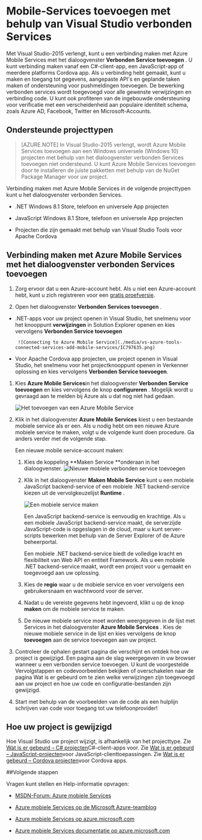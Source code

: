 <properties 
   pageTitle="Mobile-Services toevoegen met behulp van verbonden Services in Visual Studio | Microsoft Azure"
   description="Mobile-Services toevoegen met behulp van het dialoogvenster Visual Studio verbonden Services toevoegen"
   services="visual-studio-online"
   documentationCenter="na"
   authors="mlhoop"
   manager="douge"
   editor="" />
<tags 
   ms.service="visual-studio-online"
   ms.devlang="na"
   ms.topic="article"
   ms.tgt_pltfrm="na"
   ms.workload="mobile"
   ms.date="12/16/2015"
   ms.author="mlearned" />

# <a name="adding-mobile-services-by-using-visual-studio-connected-services"></a>Mobile-Services toevoegen met behulp van Visual Studio verbonden Services

Met Visual Studio-2015 verlengt, kunt u een verbinding maken met Azure Mobile Services met het dialoogvenster **Verbonden Service toevoegen** . U kunt verbinding maken vanaf een C#-client-app, een JavaScript-app of meerdere platforms Cordova app. Als u verbinding hebt gemaakt, kunt u maken en toegang tot gegevens, aangepaste API's en geplande taken maken of ondersteuning voor pushmeldingen toevoegen.  De bewerking verbonden services wordt toegevoegd voor alle gewenste verwijzingen en verbinding code. U kunt ook profiteren van de ingebouwde ondersteuning voor verificatie met een verscheidenheid aan populaire identiteit schema, zoals Azure AD, Facebook, Twitter en Microsoft-Accounts.

## <a name="supported-project-types"></a>Ondersteunde projecttypen

>[AZURE.NOTE] In Visual Studio-2015 verlengt, wordt Azure Mobile Services toevoegen aan een Windows universele (Windows 10) projecten met behulp van het dialoogvenster verbonden Services toevoegen niet ondersteund. U kunt Azure Mobile Services toevoegen door te installeren de juiste pakketten met behulp van de NuGet Package Manager voor uw project.

Verbinding maken met Azure Mobile Services in de volgende projecttypen kunt u het dialoogvenster verbonden Services.

- .NET Windows 8.1 Store, telefoon en universele App projecten

- JavaScript Windows 8.1 Store, telefoon en universele App projecten

- Projecten die zijn gemaakt met behulp van Visual Studio Tools voor Apache Cordova


## <a name="connect-to-azure-mobile-services-using-the-add-connected-services-dialog"></a>Verbinding maken met Azure Mobile Services met het dialoogvenster verbonden Services toevoegen

1. Zorg ervoor dat u een Azure-account hebt. Als u niet een Azure-account hebt, kunt u zich registreren voor een [gratis proefversie](http://go.microsoft.com/fwlink/?LinkId=518146).

1. Open het dialoogvenster **Verbonden Services toevoegen** .
 - .NET-apps voor uw project openen in Visual Studio, het snelmenu voor het knooppunt **verwijzingen** in Solution Explorer openen en kies vervolgens **Verbonden Service toevoegen**
 
        ![Connecting to Azure Mobile Service](./media/vs-azure-tools-connected-services-add-mobile-services/IC797635.png)

 - Voor Apache Cordova app projecten, uw project openen in Visual Studio, het snelmenu voor het projectknooppunt openen in Verkenner oplossing en kies vervolgens **Verbonden Service toevoegen**.

1. Kies **Azure Mobile Services**in het dialoogvenster **Verbonden Service toevoegen** en kies vervolgens de knop **configureren** . Mogelijk wordt u gevraagd aan te melden bij Azure als u dat nog niet had gedaan.

    ![Het toevoegen van een Azure Mobile Service](./media/vs-azure-tools-connected-services-add-mobile-services/IC797636.png)

1. Klik in het dialoogvenster **Azure Mobile Services** kiest u een bestaande mobiele service als er een. Als u nodig hebt om een nieuwe Azure mobiele service te maken, volgt u de volgende kunt doen procedure. Ga anders verder met de volgende stap.

    Een nieuwe mobile service-account maken:
    1. Kies de koppeling **Maken Service **onderaan in het dialoogvenster.
        ![Nieuwe mobiele verbonden service toevoegen](./media/vs-azure-tools-connected-services-add-mobile-services/IC797637.png)




    2. Klik in het dialoogvenster **Maken Mobile Service** kunt u een mobiele JavaScript backend-service of een mobiele .NET backend-service kiezen uit de vervolgkeuzelijst **Runtime** . 
  
        ![Een mobiele service maken](./media/vs-azure-tools-connected-services-add-mobile-services/IC797638.png)

        Een JavaScript backend-service is eenvoudig en krachtige. Als u een mobiele JavaScript backend-service maakt, de serverzijde JavaScript-code is opgeslagen in de cloud, maar u kunt server-scripts bewerken met behulp van de Server Explorer of de Azure beheerportal. 

        Een mobiele .NET backend-service biedt de volledige kracht en flexibiliteit van Web API en entiteit Framework. Als u een mobiele .NET backend-service maakt, wordt een project voor u gemaakt en toegevoegd aan uw oplossing. 

    1. Kies de **regio** waar u de mobiele service en voer vervolgens een gebruikersnaam en wachtwoord voor de server.
 
    1. Nadat u de vereiste gegevens hebt ingevoerd, klikt u op de knop **maken** om de mobiele service te maken.
    2. De nieuwe mobiele service moet worden weergegeven in de lijst met Services in het dialoogvenster **Azure Mobile Services** . Kies de nieuwe mobiele service in de lijst en kies vervolgens de knop **toevoegen** aan de service toevoegen aan uw project.
    

1. Controleer de ophalen gestart pagina die verschijnt en ontdek hoe uw project is gewijzigd. Een pagina aan de slag weergegeven in uw browser wanneer u een verbonden service toevoegen. U kunt de voorgestelde Vervolgstappen en codevoorbeelden bekijken of overschakelen naar de pagina Wat is er gebeurd om te zien welke verwijzingen zijn toegevoegd aan uw project en hoe uw code en configuratie-bestanden zijn gewijzigd.

1. Start met behulp van de voorbeelden van de code als een hulplijn schrijven van code voor toegang tot uw telefoonprovider!

## <a name="how-your-project-is-modified"></a>Hoe uw project is gewijzigd

Hoe Visual Studio uw project wijzigt, is afhankelijk van het projecttype. Zie [Wat is er gebeurd – C# projecten](http://go.microsoft.com/fwlink/p/?LinkId=513119)C#-client-apps voor. Zie [Wat is er gebeurd – JavaScript-projecten](http://go.microsoft.com/fwlink/p/?LinkId=513120)voor JavaScript-clienttoepassingen. Zie [Wat is er gebeurd – Cordova projecten](http://go.microsoft.com/fwlink/p/?LinkId=513116)voor Cordova apps.


##<a name="next-steps"></a>Volgende stappen

Vragen kunt stellen en Help-informatie opvragen: 

 - [MSDN-Forum: Azure mobiele Services](https://social.msdn.microsoft.com/forums/azure/home?forum=azuremobile)

 - [Azure mobiele Services op de Microsoft Azure-teamblog](https://azure.microsoft.com/blog/topics/mobile/)

 - [Azure mobiele Services op azure.microsoft.com](https://azure.microsoft.com/services/mobile-services/)

 - [Azure mobiele Services documentatie op azure.microsoft.com](https://azure.microsoft.com/documentation/services/mobile-services/)



